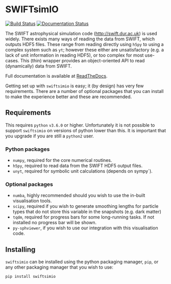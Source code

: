 SWIFTsimIO
==========

[![Build Status](https://travis-ci.com/SWIFTSIM/swiftsimio.svg?branch=master)](https://travis-ci.com/SWIFTSIM/swiftsimio)
[![Documentation Status](https://readthedocs.org/projects/pip/badge/?version=stable)](http://pip.pypa.io/en/stable/?badge=stable)

The SWIFT astrophysical simulation code (http://swift.dur.ac.uk) is used
widely. There exists many ways of reading the data from SWIFT, which outputs
HDF5 files. These range from reading directly using `h5py` to using a complex
system such as `yt`; however these either are unsatisfactory (e.g. a lack of
unit information in reading HDF5), or too complex for most use-cases. This
(thin) wrapper provides an object-oriented API to read (dynamically) data
from SWIFT.

Full documentation is available at [ReadTheDocs](http://swiftsimio.readthedocs.org).

Getting set up with `swiftsimio` is easy; it (by design) has very few
requirements. There are a number of optional packages that you can install
to make the experience better and these are recommended.


Requirements
------------

This requires `python` `v3.6.0` or higher. Unfortunately it is not
possible to support `swiftsimio` on versions of python lower than this.
It is important that you upgrade if you are still a `python2` user.

### Python packages


+ `numpy`, required for the core numerical routines.
+ `h5py`, required to read data from the SWIFT HDF5 output files.
+ `unyt`, required for symbolic unit calculations (depends on sympy`).

### Optional packages


+ `numba`, highly recommended should you wish to use the in-built visualisation
  tools.
+ `scipy`, required if you wish to generate smoothing lengths for particle types
  that do not store this variable in the snapshots (e.g. dark matter)
+ `tqdm`, required for progress bars for some long-running tasks. If not installed
  no progress bar will be shown.
+ `py-sphviewer`, if you wish to use our integration with this visualisation
  code.


Installing
----------

`swiftsimio` can be installed using the python packaging manager, `pip`,
or any other packaging manager that you wish to use:

`pip install swiftsimio`